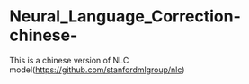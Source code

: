 # Neural_Language_Correction-chinese-
This is a chinese version of NLC model(https://github.com/stanfordmlgroup/nlc)
